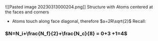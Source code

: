 ![[Pasted image 20230313000204.png]]
Structure with Atoms centered at the faces and corners
- Atoms touch along face diagonal, therefore $a=2R\sqrt{2}$
Recall:
### $N=N_i+\frac{N_f}{2}+\frac{N_c}{8} = 0+3 +1=4$

